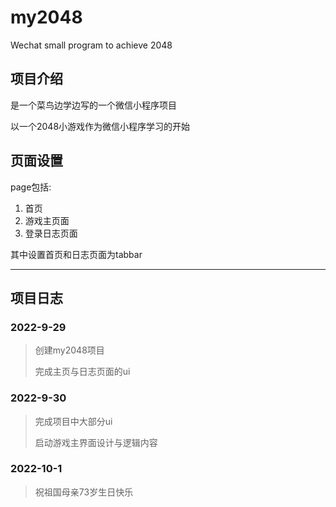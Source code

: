# my2048
Wechat small program to achieve 2048

## 项目介绍
是一个菜鸟边学边写的一个微信小程序项目

以一个2048小游戏作为微信小程序学习的开始

## 页面设置
page包括: 
1. 首页
2. 游戏主页面
3. 登录日志页面

其中设置首页和日志页面为tabbar

---

## 项目日志

### 2022-9-29

> 创建my2048项目
>
> 完成主页与日志页面的ui

### 2022-9-30

> 完成项目中大部分ui
>
> 启动游戏主界面设计与逻辑内容

### 2022-10-1

> 祝祖国母亲73岁生日快乐
